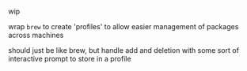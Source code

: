 wip

wrap `brew` to create 'profiles' to allow easier management of packages across machines

should just be like brew, but handle add and deletion with some sort of interactive prompt to store in a profile
